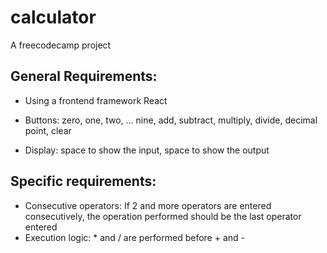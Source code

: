 # calculator
A freecodecamp project

## General Requirements:

* Using a frontend framework React

* Buttons: zero, one, two, … nine, add, subtract, multiply, divide, decimal point, clear

* Display: space to show the input, space to show the output

## Specific requirements:

* Consecutive operators: If 2 and more operators are entered consecutively, the operation performed should be the last operator entered
* Execution logic: * and / are performed before + and -
